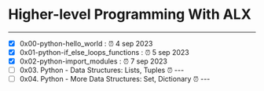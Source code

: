 # Higher-level Programming With ALX 
---
- [x] 0x00-python-hello_world : ⏰ 4 sep 2023
- [x] 0x01-python-if_else_loops_functions : ⏰ 5 sep 2023 
- [x] 0x02-python-import_modules : ⏰ 7 sep 2023
- [ ] 0x03. Python - Data Structures: Lists, Tuples ⏰ ---
- [ ] 0x04. Python - More Data Structures: Set, Dictionary ⏰ ---
